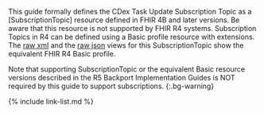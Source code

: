 <!-- subscriptiontopic-intro.md
intro to inform reader of the Basic view -->

This guide formally defines the CDex Task Update Subscription Topic as a [SubscriptionTopic] resource defined in FHIR 4B and later versions. Be aware that this resource is not supported by FHIR R4 systems. Subscription Topics in R4 can be defined using a Basic profile resource with extensions.  The [raw xml](subscriptionTopic-cdex-task-update.xml) and the [raw json](subscriptionTopic-cdex-task-update.json) views for this SubscriptionTopic show the equivalent FHIR R4 Basic profile.

Note that supporting SubscriptionTopic or the equivalent Basic resource versions described in the R5 Backport Implementation Guides is NOT required by this guide to support subscriptions.
{:.bg-warning}

{% include link-list.md %}